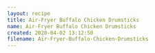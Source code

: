 ```yaml
---
layout: recipe
title: Air-Fryer Buffalo Chicken Drumsticks
name: Air-Fryer Buffalo Chicken Drumsticks
created: 2020-04-02 13:12:50
filename: Air-Fryer-Buffalo-Chicken-Drumsticks
---
```

